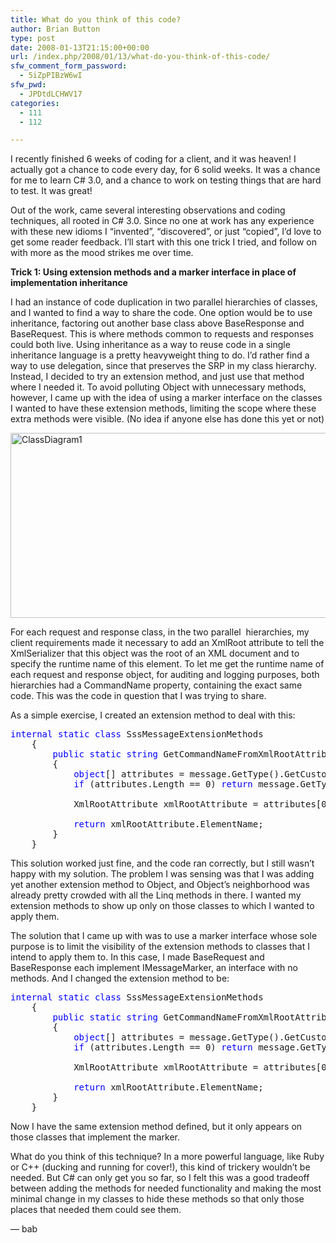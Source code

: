 ```yaml
---
title: What do you think of this code?
author: Brian Button
type: post
date: 2008-01-13T21:15:00+00:00
url: /index.php/2008/01/13/what-do-you-think-of-this-code/
sfw_comment_form_password:
  - 5iZpPIBzW6wI
sfw_pwd:
  - JPDtdLCHWV17
categories:
  - 111
  - 112

---
```

I recently finished 6 weeks of coding for a client, and it was heaven! I actually got a chance to code every day, for 6 solid weeks. It was a chance for me to learn C# 3.0, and a chance to work on testing things that are hard to test. It was great!

Out of the work, came several interesting observations and coding techniques, all rooted in C# 3.0. Since no one at work has any experience with these new idioms I &#8220;invented&#8221;, &#8220;discovered&#8221;, or just &#8220;copied&#8221;, I&#8217;d love to get some reader feedback. I&#8217;ll start with this one trick I tried, and follow on with more as the mood strikes me over time.

**Trick 1: Using extension methods and a marker interface in place of implementation inheritance**

I had an instance of code duplication in two parallel hierarchies of classes, and I wanted to find a way to share the code. One option would be to use inheritance, factoring out another base class above BaseResponse and BaseRequest. This is where methods common to requests and responses could both live. Using inheritance as a way to reuse code in a single inheritance language is a pretty heavyweight thing to do. I&#8217;d rather find a way to use delegation, since that preserves the SRP in my class hierarchy. Instead, I decided to try an extension method, and just use that method where I needed it. To avoid polluting Object with unnecessary methods, however, I came up with the idea of using a marker interface on the classes I wanted to have these extension methods, limiting the scope where these extra methods were visible. (No idea if anyone else has done this yet or not)

 <img style="border-top-width: 0px; border-left-width: 0px; border-bottom-width: 0px; border-right-width: 0px" height="296" alt="ClassDiagram1" src="http://www.agilestl.com/BlogImages/ClassDiagram1.jpg" width="647" border="0" />

For each request and response class, in the two parallel&nbsp; hierarchies, my client requirements made it necessary to add an XmlRoot attribute to tell the XmlSerializer that this object was the root of an XML document and to specify the runtime name of this element. To let me get the runtime name of each request and response object, for auditing and logging purposes, both hierarchies had a CommandName property, containing the exact same code. This was the code in question that I was trying to share.

As a simple exercise, I created an extension method to deal with this:

<pre><span style="color: #0000ff">internal</span> <span style="color: #0000ff">static</span> <span style="color: #0000ff">class</span> SssMessageExtensionMethods
    {
        <span style="color: #0000ff">public</span> <span style="color: #0000ff">static</span> <span style="color: #0000ff">string</span> GetCommandNameFromXmlRootAttribute(<span style="color: #0000ff">this</span> object message)
        {
            <span style="color: #0000ff">object</span>[] attributes = message.GetType().GetCustomAttributes(<span style="color: #0000ff">typeof</span>(XmlRootAttribute), <span style="color: #0000ff">true</span>);
            <span style="color: #0000ff">if</span> (attributes.Length == 0) <span style="color: #0000ff">return</span> message.GetType().Name;

            XmlRootAttribute xmlRootAttribute = attributes[0] <span style="color: #0000ff">as</span> XmlRootAttribute;

            <span style="color: #0000ff">return</span> xmlRootAttribute.ElementName;
        }
    }</pre>

This solution worked just fine, and the code ran correctly, but I still wasn&#8217;t happy with my solution. The problem I was sensing was that I was adding yet another extension method to Object, and Object&#8217;s neighborhood was already pretty crowded with all the Linq methods in there. I wanted my extension methods to show up only on those classes to which I wanted to apply them. 

The solution that I came up with was to use a marker interface whose sole purpose is to limit the visibility of the extension methods to classes that I intend to apply them to. In this case, I made BaseRequest and BaseResponse each implement IMessageMarker, an interface with no methods. And I changed the extension method to be:

<pre><span style="color: #0000ff">internal</span> <span style="color: #0000ff">static</span> <span style="color: #0000ff">class</span> SssMessageExtensionMethods
    {
        <span style="color: #0000ff">public</span> <span style="color: #0000ff">static</span> <span style="color: #0000ff">string</span> GetCommandNameFromXmlRootAttribute(<span style="color: #0000ff">this</span> ISssMessageMarker message)
        {
            <span style="color: #0000ff">object</span>[] attributes = message.GetType().GetCustomAttributes(<span style="color: #0000ff">typeof</span>(XmlRootAttribute), <span style="color: #0000ff">true</span>);
            <span style="color: #0000ff">if</span> (attributes.Length == 0) <span style="color: #0000ff">return</span> message.GetType().Name;

            XmlRootAttribute xmlRootAttribute = attributes[0] <span style="color: #0000ff">as</span> XmlRootAttribute;

            <span style="color: #0000ff">return</span> xmlRootAttribute.ElementName;
        }
    }</pre>

Now I have the same extension method defined, but it only appears on those classes that implement the marker.

What do you think of this technique? In a more powerful language, like Ruby or C++ (ducking and running for cover!), this kind of trickery wouldn&#8217;t be needed. But C# can only get you so far, so I felt this was a good tradeoff between adding the methods for needed functionality and making the most minimal change in my classes to hide these methods so that only those places that needed them could see them.

&#8212; bab